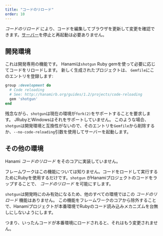 ```yaml
---
title: "コードのリロード"
order: 10
---
```


_コードのリロード_ により、コードを編集してブラウザを更新して変更を確認できます。[サーバー](/guides/1.2/command-line/applications)を停止と再起動は必要ありません。

## 開発環境

これは開発専用の機能です。
Hanamiは`shotgun` Ruby gemを使って必要に応じてコードをリロードします。
新しく生成されたプロジェクトは、 `Gemfile`にこのエントリを登録します:

```ruby
group :development do
  # Code reloading
  # See: http://hanamirb.org/guides/1.2/projects/code-reloading
  gem 'shotgun'
end
```

残念ながら、`shotgun`は現在の環境が`fork(2)`をサポートすることを要求します。
JRubyとWindowsはそれをサポートしていません。
このような場合、`shotgun`は開発環境と互換性がないので、そのエントリを`Gemfile`から削除するか、`--no-code-reloading`引数を使用してサーバーを起動します。

## その他の環境

Hanami _コードのリロード_ をそのコアに実装していません。

フレームワークはこの機能については知りません。コードをロードして実行するためにRubyを使用するだけです。`shotgun` がHanamiプロジェクトのコードをラップすることで、 _コードのリロード_ を可能にすします。

`shotgun`は開発時にのみ有効になるため、他のすべての環境ではこの _コードのリロード_ 機能はありません。
この機能をフレームワークのコアから除外することで、Hanamiプロジェクトが本番環境でRubyのコード読み込みメカニズムを台無しにしないようにします。

つまり、いったんコードが本番環境にロードされると、それはもう変更されません。
